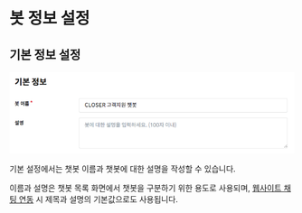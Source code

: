 # 봇 정보 설정

## 기본 정보 설정 <a id="basic"></a>

![&#xAE30;&#xBCF8; &#xC124;&#xC815; &#xD56D;&#xBAA9;](../../.gitbook/assets/bot-settings-basic.png)

기본 설정에서는 챗봇 이름과 챗봇에 대한 설명을 작성할 수 있습니다.

이름과 설명은 챗봇 목록 화면에서 챗봇을 구분하기 위한 용도로 사용되며, [웹사이트 채팅 연동](../messenger-integrations/web.md) 시 제목과 설명의 기본값으로도 사용됩니다. 

